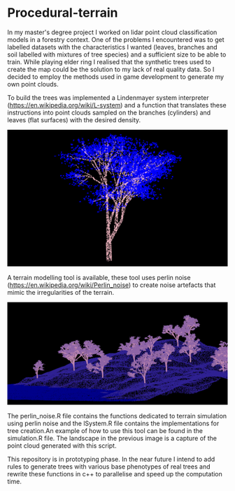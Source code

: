 # Procedural-terrain

In my master's degree project I worked on lidar point cloud classification models in a forestry context. One of the problems I encountered was to get labelled datasets with the characteristics I wanted (leaves, branches and soil labelled with mixtures of tree species) and a sufficient size to be able to train. While playing elder ring I realised that the synthetic trees used to create the map could be the solution to my lack of real quality data. So I decided to employ the methods used in game development to generate my own point clouds.

To build the trees was implemented a Lindenmayer system interpreter (https://en.wikipedia.org/wiki/L-system) and a function that translates these instructions into point clouds sampled on the branches (cylinders) and leaves (flat surfaces) with the desired density.

![Alt text](https://github.com/martinnff/Procedural-terrain/blob/main/image2.png "tree detail")

A terrain modelling tool is available, these tool uses perlin noise (https://en.wikipedia.org/wiki/Perlin_noise) to create noise artefacts that mimic the irregularities of the terrain.

![Alt text](https://github.com/martinnff/Procedural-terrain/blob/main/image1.png "procedural landscape")

The perlin_noise.R file contains the functions dedicated to terrain simulation using perlin noise and the lSystem.R file contains the implementations for tree creation.An example of how to use this tool can be found in the simulation.R file. The landscape in the previous image is a capture of the point cloud generated with this script.

This repository is in prototyping phase. In the near future I intend to add rules to generate trees with various base phenotypes of real trees and rewrite these functions in c++ to parallelise and speed up the computation time.

